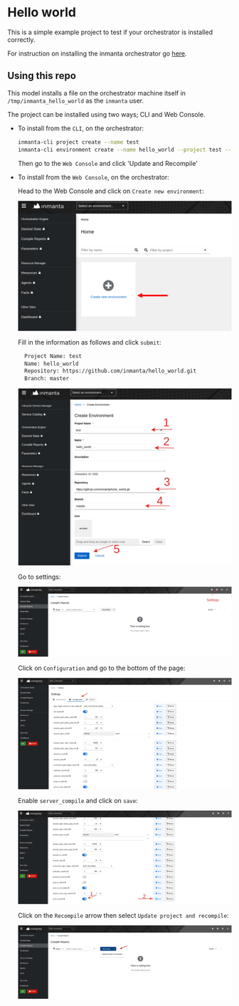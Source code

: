 # Hello world

This is a simple example project to test if your orchestrator is installed correctly.

For instruction on installing the inmanta orchestrator go [here](https://docs.inmanta.com/community/latest/install.html).

## Using this repo

This model installs a file on the orchestrator machine itself in `/tmp/inmanta_hello_world` as the `inmanta` user.

The project can be installed using two ways; CLI and Web Console.

* To install from the `CLI`, on the orchestrator:

    ```bash
    inmanta-cli project create --name test
    inmanta-cli environment create --name hello_world --project test --repo-url git@github.com:inmanta/hello_world.git
    ```

    Then go to the `Web Console` and click 'Update and Recompile'

* To install from the `Web Console`, on the orchestrator:

    Head to the Web Console and click on `Create new environment`:

    ![mainpage](images/1.png)

    Fill in the information as follows and click `submit`:

    ```txt
      Project Name: test
      Name: hello_world
      Repository: https://github.com/inmanta/hello_world.git
      Branch: master
    ```

    ![createEnv](images/22.png)

    Go to settings:

    ![settings](images/3.png)

    Click on `Configuration` and go to the bottom of the page:

    ![configuration](images/4.png)

    Enable `server_compile` and click on `save`:

    ![serverCompile](images/5.png)

    Click on the `Recompile` arrow then select `Update project and recompile`:

    ![updateAndRecompile](images/6.png)
